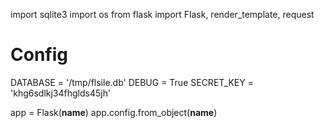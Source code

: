 import sqlite3
import os
from flask import Flask, render_template, request

# Config
DATABASE = '/tmp/flsile.db'
DEBUG = True
SECRET_KEY = 'khg6sdlkj34fhglds45jh'

app = Flask(__name__)
app.config.from_object(__name__)

